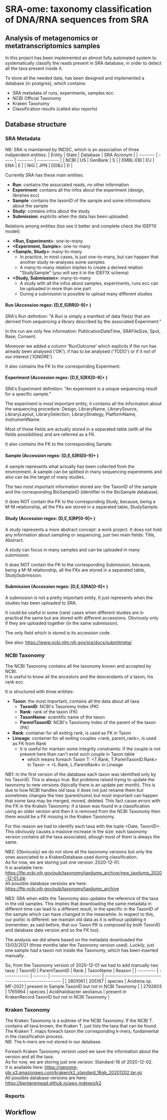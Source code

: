 # SRA-ome: taxonomy classification of DNA/RNA sequences from SRA
## Analysis of metagenomics or metatranscriptomics samples

In this project has been implemented an almost fully automated system to systematically classify the reads present in SRA database, in order to detect all the taxa present inside it.

To store all the needed data, has been designed and implemented a database (in postgres), which contains: 
 * SRA metadata of runs, experiments, samples ecc. 
 * NCBI Official Taxonomy
 * Kraken Taxonomy
 * Classification results (called also reports)

## Database structure

### SRA Metadata

NB: SRA is maintained by INDSC, which is an association of three indipendent entities:
| Entity   | State | Database | SRA Acronym |
| -------- | ----- | -------- | ----------- |
| NCBI     | US    | GenBank  | S           |
| EMBL-EBI | EU    | ENA      | E           |
| NIG      | JPN   | DDBJ     | D           |

Currently SRA has these main entities:
 * **Run**: contains the associated reads, no other information
 * **Experiment**: contains all the infos about the experiment (design, libraries ecc)
 * **Sample**: contains the taxonID of the sample and some informations about the sample
 * **Study**: contains infos about the study
 * **Submission**: explicits when the data has been uploaded.

Relations among entities (too see it better and complete check the IDEF1X model):
 * **<Run, Experiment>**: one-to-many
 * **<Experiment, Sample>**: one-to-many
 * **<Sample, Study>**: many-to-many 
    * In practice, in most cases, is just one-to-many, but can happen that another study re-analyses some samples
    * A many-to-many relation implies to create a derived relation "StudySample" (you will see it in the IDEF1X schema)
 * **<Study, Submission>**: many-to-many
    * A study with all the infos about samples, experiments, runs ecc can be uploaded in more than one part
    * During a submission is possible to upload many different studies

#### Run (Accession regex: [D,E,S]RR[0-9]+ )
SRA's Run definition:
"A Run is simply a manifest of data file(s) that are derived from sequencing a library described by the associated Experiment."

In the run are only few information: PublicationDateTime, SRAFileSize, Spot, Base, Consent.

Moreover we added a column 'RunOutcome' which explicits if the run has already been analysed ('OK'), if has to be analysed ('TODO') or if it not of our interest ('IGNORE').

It also contains the FK to the corresponding Experiment.

#### Experiment (Accession regex: [D,E,S]RX[0-9]+ )
SRA's Experiment definition:
"An experiment is a unique sequencing result for a specific sample."

The experiment is most important entity, it contains all the information about the sequencing procedure:
Design, LibraryName, LibrarySource, LibraryLayout, LibrarySelection, LibraryStrategy, PlatformName, InstrumentName.

Most of these fields are actually stored in a separated table (with all the fields possibilities) and are referred as a FK.

It also contains the FK to the corresponding Sample.

#### Sample (Accession regex: [D,E,S]RS[0-9]+ )
A sample represents what actually has been collected from the environment.
A sample can be splitted in many sequencing experiments and also can be the target of many studies.

The two most important information stored are: the TaxonID of the sample and the corresponding BioSampleID (identifier in the BioSample database).

It does NOT contain the FK to the corresponding Study, because, being a M-M relationship, all the FKs are stored in a separated table, StudySample.

#### Study (Accession regex: [D,E,S]RP[0-9]+ )
A study represents a more abstract concept: a work project.
It does not hold any information about sampling or sequencing, just two main fields: Title, Abstract.

A study can focus in many samples and can be uploaded in many submission.

It does NOT contain the FK to the corresponding Submission, because, being a M-M relationship, all the FKs are stored in a separated table, StudySubmission.

#### Submission (Accession regex: [D,E,S]RA[0-9]+ )
A submission is not a pretty important entity.
It just represents when the studies has been uploaded to SRA.

It could be useful in some (rare) cases when different studies are in practical the same but are stored with different accessions.
Obviously only if they are uploaded together (in the same submission).

The only field which is stored is its accession code.

See also: https://www.ncbi.nlm.nih.gov/sra/docs/submitmeta/

### NCBI Taxonomy
The NCBI Taxonomy contains all the taxonomy known and accepted by NCBI.<br>
It is useful to know all the ancestors and the descendants of a taxon, his rank ecc.

It is structured with three entities:
 * **Taxon**: the most important, contains all the data about all taxa
   * **TaxonID**: NCBI's Taxonomy Index (PK)
   * **Rank**: rank of the taxon (FK)
   * **TaxonName**: scientific name of the taxon
   * **ParentTaxonID**: NCBI's Taxonomy Index of the parent of the taxon (PK)
 * **Rank**: container for all exiting rank, is used as FK in Taxon
 * **Lineage**: container for all exiting couples <rank, parent_rank>, is used as FK from Rank
   * it is useful for mantain some integrity constraints: if the couple is not present here than can't exist such couple in Taxon table 
      * which means foreach Taxon T: <T.Rank, T.ParenTaxonID.Rank> in Taxon &rarr; <L.Rank, L.ParentRank> in Lineage

NB1: In the first version of the database each taxon was identified only by his TaxonID.
This is always true.
But problems raised trying to update the taxonomy to new versions (tipically there is an update per month).
This is due to how NCBI handles old taxa: it does not just rename them but sometimes changes the tree (parent/sons) but most important can happen that some taxa may be merged, moved, deleted.
This fact cause errors with the FK in the Kraken Taxonomy: if a taxon was found in a classification using an older version and then it is removed from the NCBI Taxonomy then there would be a FK missing in the Kraken Taxonomy.

For this reason we had to identify each taxa with the tuple <Date, TaxonID>.
This obviously causes a massive increase in the size: each taxonomy version contains all the taxa associated, altough most of them is always the same.

NB2: (Obviously) we do not store all the taxonomy versions but only the ones associated to a KrakenDatabase used during classification.<br>
As for now, we are storing just one version: 2020-12-01.<br>
It is available here: https://ftp.ncbi.nih.gov/pub/taxonomy/taxdump_archive/new_taxdump_2020-12-01.zip<br>
All possible database versions are here: https://ftp.ncbi.nih.gov/pub/taxonomy/taxdump_archive

NB3: SRA when edits the Taxonomy also updates the reference of the taxa in the old samples.
This implies that downloading the same metadata in different time can lead to a different result, in the specific in the TaxonID of the sample which can have changed in the meanwhile.
In respect to this, our politic is different: we mantain old data as it is without updating it (remember, as said before, that our Taxon PK is composed by both TaxonID and database date version and so the FK too).

The analysis we did where based on the metadata downloaded the 13/03/2021 (three months later the Taxonomy version used).
Luckily, just one sample had a taxon not inside the Taxonomy, which has been inserted manually.

So, from the Taxonomy version of 2020-12-01 we had to add manually two taxa:
| TaxonID   | ParentTaxonID | Rank    | TaxonName                 | Reason                                                   |
| --------- | ------------- | ------- | ------------------------- | -------------------------------------------------------- |
| 2801061   | 205167        | species | Andrena sp. MF-2021       | present in Sample.TaxonID but not in NCBI Taxonomy       |
| 2792603   | 1765964       | species | Acidihalobacter aeolianus | present in KrakenRecord.TaxonID but not in NCBI Taxonomy |

### Kraken Taxonomy
The Kraken Taxonomy is a subtree of the NCBI Taxonomy.
If the NCBI T. contains all taxa known, the Kraken T. just lists the taxa that can be found.
The Kraken T. maps foreach taxon the corresponding k-mers, fundamental in the classification process.<br>
NB: The k-mers are not stored in our database.

Foreach Kraken Taxonomy version used we save the information about the version and all the taxa.<br>
As for now, we are storing just one version: Standard-16 of 2020-12-02.<br>
It is available here: https://genome-idx.s3.amazonaws.com/kraken/k2_standard_16gb_20201202.tar.gz<br>
All possible database versions are here: https://benlangmead.github.io/aws-indexes/k2

### Reports


## Workflow
